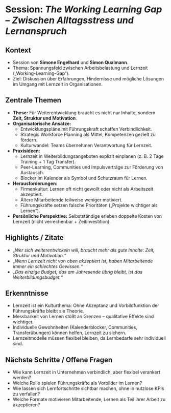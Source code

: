 # Session: *The Working Learning Gap – Zwischen Alltagsstress und Lernanspruch*

## Kontext
- Session von **Simone Engelhard** und **Simon Qualmann**.  
- Thema: Spannungsfeld zwischen Arbeitsbelastung und Lernzeit („Working-Learning-Gap“).  
- Ziel: Diskussion über Erfahrungen, Hindernisse und mögliche Lösungen im Umgang mit Lernzeit in Organisationen.  

## Zentrale Themen
- **These:** Für Weiterentwicklung braucht es nicht nur Inhalte, sondern **Zeit, Struktur und Motivation**.  
- **Organisatorische Ansätze:**  
  - Entwicklungspläne mit Führungskraft schaffen Verbindlichkeit.  
  - Strategic Workforce Planning als Mittel, Kompetenzen gezielt zu fördern.  
  - Kulturwandel: Teams übernehmen Verantwortung für Lernzeit.  
- **Praxisideen:**  
  - Lernzeit in Weiterbildungsangeboten explizit einplanen (z. B. 2 Tage Training + 1 Tag Transfer).  
  - Peer-Learning, Communities und Impulsverträge zur Förderung von Austausch.  
  - Blocker im Kalender als Symbol und Schutzraum für Lernen.  
- **Herausforderungen:**  
  - Firmenkultur: Lernen oft nicht gewollt oder nicht als Arbeitszeit akzeptiert.  
  - Ältere Mitarbeitende teilweise weniger motiviert.  
  - Führungskräfte setzen falsche Prioritäten („Projekte wichtiger als Lernen“).  
- **Persönliche Perspektive:** Selbstständige erleben doppelte Kosten von Lernzeit (nicht verrechenbar + Zeitinvestition).  

## Highlights / Zitate
- *„Wer sich weiterentwickeln will, braucht mehr als gute Inhalte: Zeit, Struktur und Motivation.“*  
- *„Wenn Lernzeit nicht von oben akzeptiert ist, haben Mitarbeitende immer ein schlechtes Gewissen.“*  
- *„Das einzige Budget, das am Jahresende übrig bleibt, ist das Weiterbildungsbudget.“*  

## Erkenntnisse
- Lernzeit ist ein Kulturthema: Ohne Akzeptanz und Vorbildfunktion der Führungskräfte bleibt sie Theorie.  
- Messbarkeit von Lernen stößt an Grenzen – qualitative Effekte sind wichtiger.  
- Individuelle Gewohnheiten (Kalenderblocker, Communities, Transferübungen) können helfen, Lernzeit zu sichern.  
- Lernzeitmodelle müssen flexibel bleiben, da Lernbedarfe sehr individuell sind.  

## Nächste Schritte / Offene Fragen
- Wie kann Lernzeit in Unternehmen verbindlich, aber flexibel verankert werden?  
- Welche Rolle spielen Führungskräfte als Vorbilder im Lernen?  
- Wie lassen sich Lernfortschritte sichtbar machen, ohne in nutzlose KPIs zu verfallen?  
- Welche Formate motivieren Mitarbeitende, Lernen als Teil ihrer Arbeit zu akzeptieren?  
